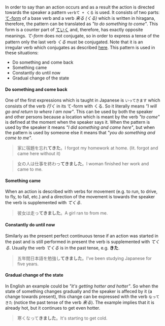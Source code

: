 In order to say than an action occurs and as a result the action is directed towards the speaker a pattern `verbて + くる` is used.  It consists of two parts: [て-form](52) of a base verb and a verb *来る (くる)* which is written in hiragana, therefore, the pattern can be translated as *"to do something to come"*. This form is a counter part of [ていく](116) and, therefore, has exactly opposite meanings.
*て-form* does not conjugate, so in order to express a tense of the pattern only the last verb *くる* must be conjugated. Note that it is an irregular verb which conjugates as described [here](162).
This pattern is used in these situations:
- Do something and come back
- Something came
- Constantly do until now
- Gradual change of the state
#### Do something and come back
One of the first expressions which is taught in Japanese is `いってきます` which consists of the verb *行く* in its て-form with くる. So it literally means *"I will go and return to where I am now"*.
This can be used by both the speaker and other persons because a location which is meant by the verb *"to come"* is defined at the moment when the speaker says it. When the pattern is used by the speaker it means *"I did something and came here"*, but when the pattern is used by someone else it means that *"you do something and come to me"*.
>家に宿題を忘れ**てきた**。I forgot my homework at home. (lit. forgot and came here without it)

>女の人は仕事を終わっ**てきました**。I woman finished her work and came to me.
#### Something came
When an action is described with verbs for movement (e.g. to run, to drive, to fly, to fall, etc.) and a direction of the movement is towards the speaker the verb is supplemented with *てくる*.
>彼女は走っ**てきました**。A girl ran to from me.
#### Constantly do until now
Similarly as the present perfect continuous tense if an action was started in the past and is still performed in present the verb is supplemented with *てくる*. Usually the verb *てくる* is in the past tense, e.g. **きた**.
>五年間日本語を勉強し**てきました**。I've been studying Japanese for five years.
#### Gradual change of the state
In English an example could be *"it's getting hotter and hotter"*. So when the state of something changes gradually and the speaker is affeced by it (a change towards present), this change can be expressed with the verb `なってきた` (notice the past tense of the verb *来る*). The example implies that it is already hot, but it continues to get even hotter.
>寒くなって**きました**。It's starting to get cold.